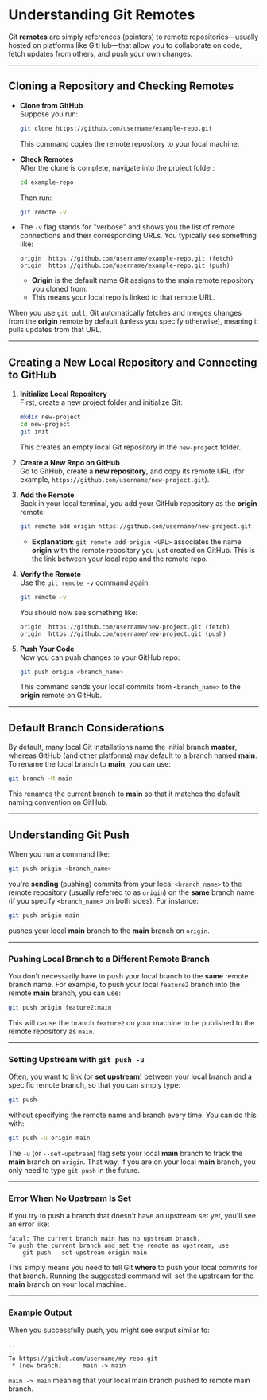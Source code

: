 # Understanding Git Remotes

Git **remotes** are simply references (pointers) to remote repositories—usually hosted on platforms like GitHub—that allow you to collaborate on code, fetch updates from others, and push your own changes.

---

## Cloning a Repository and Checking Remotes

- **Clone from GitHub**  
   Suppose you run:
   ```bash
   git clone https://github.com/username/example-repo.git
   ```
   This command copies the remote repository to your local machine.

- **Check Remotes**  
   After the clone is complete, navigate into the project folder:
   ```bash
   cd example-repo
   ```
   Then run:
   ```bash
   git remote -v
   ```
- The `-v` flag stands for "verbose" and shows you the list of remote connections and their corresponding URLs. You typically see something like:
     ```
     origin  https://github.com/username/example-repo.git (fetch)
     origin  https://github.com/username/example-repo.git (push)
     ```
     - **Origin** is the default name Git assigns to the main remote repository you cloned from.
     - This means your local repo is linked to that remote URL.  

When you use `git pull`, Git automatically fetches and merges changes from the **origin** remote by default (unless you specify otherwise), meaning it pulls updates from that URL.

---

## Creating a New Local Repository and Connecting to GitHub

1. **Initialize Local Repository**  
   First, create a new project folder and initialize Git:
   ```bash
   mkdir new-project
   cd new-project
   git init
   ```
   This creates an empty local Git repository in the `new-project` folder.

2. **Create a New Repo on GitHub**  
   Go to GitHub, create a **new repository**, and copy its remote URL (for example, `https://github.com/username/new-project.git`).

3. **Add the Remote**  
   Back in your local terminal, you add your GitHub repository as the **origin** remote:
   ```bash
   git remote add origin https://github.com/username/new-project.git
   ```
   - **Explanation**: `git remote add origin <URL>` associates the name **origin** with the remote repository you just created on GitHub. This is the link between your local repo and the remote repo.

4. **Verify the Remote**  
   Use the `git remote -v` command again:
   ```bash
   git remote -v
   ```
   You should now see something like:
   ```
   origin  https://github.com/username/new-project.git (fetch)
   origin  https://github.com/username/new-project.git (push)
   ```

5. **Push Your Code**  
   Now you can push changes to your GitHub repo:
   ```bash
   git push origin <branch_name>
   ```
   This command sends your local commits from `<branch_name>` to the **origin** remote on GitHub.

---

## Default Branch Considerations

By default, many local Git installations name the initial branch **master**, whereas GitHub (and other platforms) may default to a branch named **main**. To rename the local branch to **main**, you can use:

```bash
git branch -M main
```

This renames the current branch to **main** so that it matches the default naming convention on GitHub.

---
## Understanding Git Push

When you run a command like:

```bash
git push origin <branch_name>
```

you're **sending** (pushing) commits from your local `<branch_name>` to the remote repository (usually referred to as `origin`) on the **same** branch name (if you specify `<branch_name>` on both sides). For instance:

```bash
git push origin main
```

pushes your local **main** branch to the **main** branch on `origin`.

---

### Pushing Local Branch to a Different Remote Branch

You don't necessarily have to push your local branch to the **same** remote branch name. For example, to push your local `feature2` branch into the remote **main** branch, you can use:

```bash
git push origin feature2:main
```

This will cause the branch `feature2` on your machine to be published to the remote repository as `main`.

---

### Setting Upstream with `git push -u`

Often, you want to link (or **set upstream**) between your local branch and a specific remote branch, so that you can simply type:

```bash
git push
```

without specifying the remote name and branch every time. You can do this with:

```bash
git push -u origin main
```

The `-u` (or `--set-upstream`) flag sets your local **main** branch to track the **main** branch on `origin`. That way, if you are on your local **main** branch, you only need to type `git push` in the future.

---

### Error When No Upstream Is Set

If you try to push a branch that doesn't have an upstream set yet, you'll see an error like:

```
fatal: The current branch main has no upstream branch.
To push the current branch and set the remote as upstream, use
    git push --set-upstream origin main
```

This simply means you need to tell Git **where** to push your local commits for that branch. Running the suggested command will set the upstream for the **main** branch on your local machine.

---

### Example Output

When you successfully push, you might see output similar to:

```
..
..
To https://github.com/username/my-repo.git
 * [new branch]      main -> main
```

`main -> main` meaning that your local main branch pushed to remote main branch.

<br /> 
